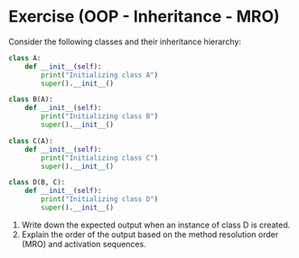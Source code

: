 # Exercise (OOP - Inheritance - MRO)

Consider the following classes and their inheritance hierarchy:

```python
class A:
    def __init__(self):
        print("Initializing class A")
        super().__init__()

class B(A):
    def __init__(self):
        print("Initializing class B")
        super().__init__()

class C(A):
    def __init__(self):
        print("Initializing class C")
        super().__init__()

class D(B, C):
    def __init__(self):
        print("Initializing class D")
        super().__init__()
```
1. Write down the expected output when an instance of class D is created.
2. Explain the order of the output based on the method resolution order
(MRO) and activation sequences.